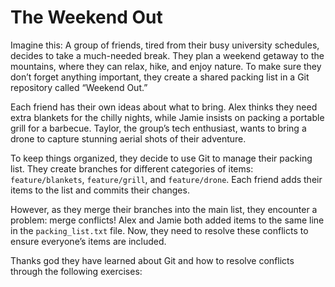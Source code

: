 # The Weekend Out

Imagine this: A group of friends, tired from their busy university schedules, decides to take a much-needed break.
They plan a weekend getaway to the mountains, where they can relax, hike, and enjoy nature. 
To make sure they don’t forget anything important, they create a shared packing list in a Git repository called “Weekend Out.”

Each friend has their own ideas about what to bring.
Alex thinks they need extra blankets for the chilly nights, while Jamie insists on packing a portable grill for a barbecue. 
Taylor, the group’s tech enthusiast, wants to bring a drone to capture stunning aerial shots of their adventure.

To keep things organized, they decide to use Git to manage their packing list. 
They create branches for different categories of items: `feature/blankets`, `feature/grill`, and `feature/drone`. 
Each friend adds their items to the list and commits their changes.

However, as they merge their branches into the main list, they encounter a problem: merge conflicts! 
Alex and Jamie both added items to the same line in the `packing_list.txt` file. 
Now, they need to resolve these conflicts to ensure everyone’s items are included.

Thanks god they have learned about Git and how to resolve conflicts through the following exercises:

